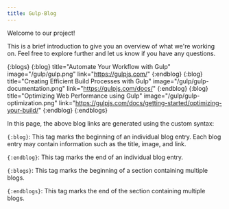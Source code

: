 ```yaml
---
title: Gulp-Blog
---
```


Welcome to our project!

This is a brief introduction to give you an overview of what we're working on. Feel free to explore further and let us know if you have any questions.

{:blogs}
    {:blog}
        title="Automate Your Workflow with Gulp"
        image="/gulp/gulp.png"
        link="https://gulpjs.com/"
    {:endblog}
    {:blog}
        title="Creating Efficient Build Processes with Gulp"
        image="/gulp/gulp-documentation.png"
        link="https://gulpjs.com/docs/"
    {:endblog}
    {:blog}
        title="Optimizing Web Performance using Gulp"
        image="/gulp/gulp-optimization.png"
        link="https://gulpjs.com/docs/getting-started/optimizing-your-build/"
    {:endblog}
{:endblogs}


In this page, the above blog links are generated using the custom syntax:

`{:blog}`: This tag marks the beginning of an individual blog entry. Each blog entry may contain information such as the title, image, and link.

`{:endblog}`: This tag marks the end of an individual blog entry.

`{:blogs}`: This tag marks the beginning of a section containing multiple blogs.

`{:endblogs}`: This tag marks the end of the section containing multiple blogs.
